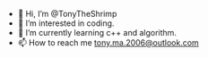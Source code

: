 - 👋 Hi, I’m @TonyTheShrimp
- 👀 I’m interested in coding.
- 🌱 I’m currently learning c++ and algorithm.
- 📫 How to reach me tony.ma.2006@outlook.com

<!---
TonyTheShrimp/TonyTheShrimp is a ✨ special ✨ repository because its `README.md` (this file) appears on your GitHub profile.
You can click the Preview link to take a look at your changes.
--->

